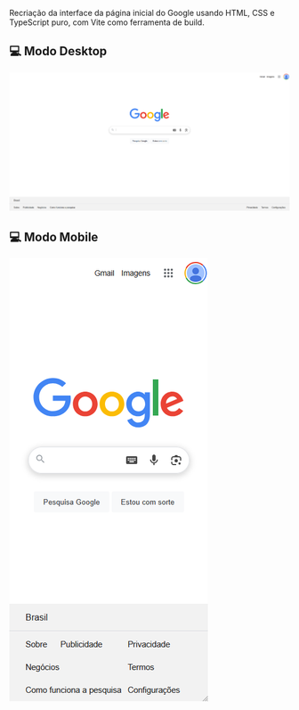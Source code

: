 Recriação da interface da página inicial do Google usando HTML, CSS e TypeScript puro, com Vite como ferramenta de build.

## 💻 Modo Desktop
!['Screenshort da Aplicação em funcionamento'](./print.png)

## 💻 Modo Mobile
!['Screenshort da Aplicação em funcionamento'](./print-mobile.png)
